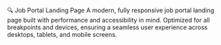 🔍 Job Portal Landing Page
A modern, fully responsive job portal landing page built with performance and accessibility in mind. Optimized for all breakpoints and devices, ensuring a seamless user experience across desktops, tablets, and mobile screens.
